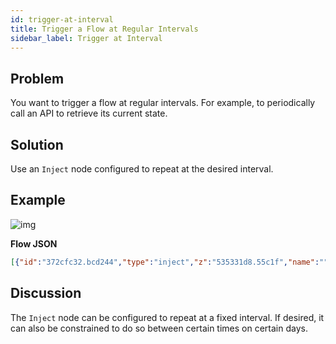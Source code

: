 ```yaml
---
id: trigger-at-interval
title: Trigger a Flow at Regular Intervals
sidebar_label: Trigger at Interval
---
```


## Problem

You want to trigger a flow at regular intervals. For example, to periodically
call an API to retrieve its current state.

## Solution

Use an <code class="node">Inject</code> node configured to repeat at the desired
interval.

## Example

![img](/assets/docs/flow-control/trigger-at-interval.png)

<b>Flow JSON</b>

~~~json
[{"id":"372cfc32.bcd244","type":"inject","z":"535331d8.55c1f","name":"","topic":"","payload":"","payloadType":"date","repeat":"5","crontab":"","once":false,"x":150,"y":600,"wires":[["6c63c499.ce3adc"]]},{"id":"6c63c499.ce3adc","type":"debug","z":"535331d8.55c1f","name":"","active":true,"console":"false","complete":"false","x":410,"y":600,"wires":[]}]
~~~

## Discussion

The <code class="node">Inject</code> node can be configured to repeat at a fixed
interval. If desired, it can also be constrained to do so between certain times on
certain days.
